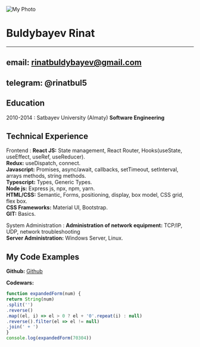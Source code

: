 ![My Photo](https://avatars.githubusercontent.com/u/71498825?v=4 "myPhoto")  

Buldybayev Rinat
=================

-------------------  
email: rinatbuldybayev@gmail.com  
-------------------------  
telegram: @rinatbul5
-------------------------  

Education
---------

2010-2014
:   Satbayev University (Almaty) **Software Engineering**

Technical Experience
--------------------

Frontend
:   **React JS:** State management, React Router, Hooks(useState, useEffect, useRef, useReducer).  
    **Redux:** useDispatch, connect.  
    **Javascript:** Promises, async/await, callbacks, setTimeout, setInterval, arrays methods, string methods.   
    **Typescript:** Types, Generic Types.  
    **Node js:** Express js, npx, npm, yarn.  
    **HTML/CSS:** Semantic, Forms, positioning, display, box model, CSS grid, flex box.  
    **CSS Frameworks:** Material UI, Bootstrap.  
    **GIT:** Basics.

System Administration
:   **Administration of network equipment:** TCP/IP, UDP, network troubleshooting  
    **Server Administration:** Windows Server, Linux.

My Code Examples
----------------
**Github:**
[Github](https://github.com/rinatbul)


**Codewars:**

```javascript
function expandedForm(num) {
return String(num)
.split('')
.reverse()
.map((el, i) => el > 0 ? el + '0'.repeat(i) : null)
.reverse().filter(el => el != null)
.join(' + ')
}
console.log(expandedForm(70304))
```
